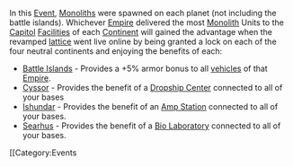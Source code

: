 In this [Event](Event.md), [Monoliths](Monolith.md) were
spawned on each planet (not including the battle islands). Whichever
[Empire](Empire.md) delivered the most
[Monolith](Monolith.md) Units to the
[Capitol](Capitol.md) [Facilities](facility.md) of each
[Continent](Continent.md) will gained the advantage when the
revamped [lattice](lattice.md) went live online by being granted
a lock on each of the four neutral continents and enjoying the benefits
of each:

- [Battle Islands](Battle_Islands.md) - Provides a +5% armor
  bonus to all [vehicles](vehicle.md) of that
  [Empire](Empire.md).
- [Cyssor](Cyssor.md) - Provides the benefit of a [Dropship
  Center](Dropship_Center.md) connected to all of your bases
- [Ishundar](Ishundar.md) - Provides the benefit of an [Amp
  Station](Amp_Station.md) connected to all of your bases.
- [Searhus](Searhus.md) - Provides the benefit of a [Bio
  Laboratory](Bio_Laboratory.md) connected to all of your
  bases.

\[\[Category:Events

